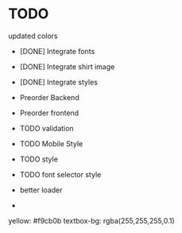 TODO
====

updated colors

- [DONE] Integrate fonts
- [DONE] Integrate shirt image
- [DONE] Integrate styles
- Preorder Backend
- Preorder frontend

- TODO validation
- TODO Mobile Style
- TODO style
- TODO font selector style
- better loader
- 

yellow: #f9cb0b
textbox-bg: rgba(255,255,255,0.1)
